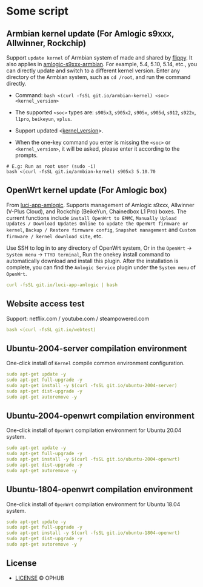 # Some script

## Armbian kernel update (For Amlogic s9xxx, Allwinner, Rockchip)

Support `update kernel` of Armbian system of made and shared by [flippy](https://github.com/unifreq). It also applies in [amlogic-s9xxx-armbian](https://github.com/ophub/amlogic-s9xxx-armbian). For example, 5.4, 5.10, 5.14, etc., you can directly update and switch to a different kernel version. Enter any directory of the Armbian system, such as `cd /root`, and run the command directly. 
- Command: `bash <(curl -fsSL git.io/armbian-kernel) <soc> <kernel_version>`

- The supported `<soc>` types are: `s905x3`, `s905x2`, `s905x`, `s905d`, `s912`, `s922x`, `l1pro`, `beikeyun`, `vplus`.

- Support updated <[kernel_version](https://github.com/ophub/flippy-kernel/tree/main/library)>.

- When the one-key command you enter is missing the `<soc>` or `<kernel_version>`, it will be asked, please enter it according to the prompts.

```shell
# E.g: Run as root user (sudo -i)
bash <(curl -fsSL git.io/armbian-kernel) s905x3 5.10.70
```

## OpenWrt kernel update (For Amlogic box)

From [luci-app-amlogic](https://github.com/ophub/luci-app-amlogic). Supports management of Amlogic s9xxx, Allwinner (V-Plus Cloud), and Rockchip (BeikeYun, Chainedbox L1 Pro) boxes. The current functions include `install OpenWrt to EMMC`, `Manually Upload Updates / Download Updates Online to update the OpenWrt firmware or kernel`, `Backup / Restore firmware config`, `Snapshot management` and `Custom firmware / kernel download site`, etc.

Use SSH to log in to any directory of OpenWrt system, Or in the `OpenWrt` → `System menu` → `TTYD terminal`, Run the onekey install command to automatically download and install this plugin. After the installation is complete, you can find the `Amlogic Service` plugin under the `System menu` of `OpenWrt`.

```yaml
curl -fsSL git.io/luci-app-amlogic | bash
```
## Website access test

Support: netflix.com / youtube.com / steampowered.com

```yaml
bash <(curl -fsSL git.io/webtest)
```

## Ubuntu-2004-server compilation environment

One-click install of `Kernel` compile common environment configuration.

```yaml
sudo apt-get update -y
sudo apt-get full-upgrade -y
sudo apt-get install -y $(curl -fsSL git.io/ubuntu-2004-server)
sudo apt-get dist-upgrade -y
sudo apt-get autoremove -y
```

## Ubuntu-2004-openwrt compilation environment

One-click install of `OpenWrt` compilation environment for Ubuntu 20.04 system.

```yaml
sudo apt-get update -y
sudo apt-get full-upgrade -y
sudo apt-get install -y $(curl -fsSL git.io/ubuntu-2004-openwrt)
sudo apt-get dist-upgrade -y
sudo apt-get autoremove -y
```

## Ubuntu-1804-openwrt compilation environment

One-click install of `OpenWrt` compilation environment for Ubuntu 18.04 system.

```yaml
sudo apt-get update -y
sudo apt-get full-upgrade -y
sudo apt-get install -y $(curl -fsSL git.io/ubuntu-1804-openwrt)
sudo apt-get dist-upgrade -y
sudo apt-get autoremove -y
```

## License
- [LICENSE](https://github.com/ophub/script/blob/main/LICENSE) © OPHUB
